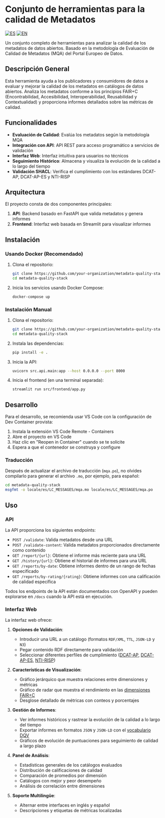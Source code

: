 # Conjunto de herramientas para la calidad de Metadatos
[![ES](https://img.shields.io/badge/lang-ES-yellow.svg)](README.es.md) [![EN](https://img.shields.io/badge/lang-EN-blue.svg)](README.md)

Un conjunto completo de herramientas para analizar la calidad de los metadatos de datos abiertos. Basado en la metodología de Evaluación de Calidad de Metadatos (MQA) del Portal Europeo de Datos.

## Descripción General

Esta herramienta ayuda a los publicadores y consumidores de datos a evaluar y mejorar la calidad de los metadatos en catálogos de datos abiertos. Analiza los metadatos conforme a los principios FAIR+C (Encontrabilidad, Accesibilidad, Interoperabilidad, Reusabilidad y Contextualidad) y proporciona informes detallados sobre las métricas de calidad.

## Funcionalidades

- **Evaluación de Calidad**: Evalúa los metadatos según la metodología MQA
- **Integración con API**: API REST para acceso programático a servicios de validación
- **Interfaz Web**: Interfaz intuitiva para usuarios no técnicos
- **Seguimiento Histórico**: Almacena y visualiza la evolución de la calidad a lo largo del tiempo
- **Validación SHACL**: Verifica el cumplimiento con los estándares DCAT-AP, DCAT-AP-ES y NTI-RISP

## Arquitectura

El proyecto consta de dos componentes principales:

1. **API**: Backend basado en FastAPI que valida metadatos y genera informes
2. **Frontend**: Interfaz web basada en Streamlit para visualizar informes

## Instalación

### Usando Docker (Recomendado)

1. Clona el repositorio:
   ```bash
   git clone https://github.com/your-organization/metadata-quality-stack.git
   cd metadata-quality-stack
   ```

2. Inicia los servicios usando Docker Compose:
   ```bash
   docker-compose up
   ```

### Instalación Manual

1. Clona el repositorio:
   ```bash
   git clone https://github.com/your-organization/metadata-quality-stack.git
   cd metadata-quality-stack
   ```

2. Instala las dependencias:
   ```bash
   pip install -e .
   ```

3. Inicia la API:
   ```bash
   uvicorn src.api.main:app --host 0.0.0.0 --port 8000
   ```

4. Inicia el frontend (en una terminal separada):
   ```bash
   streamlit run src/frontend/app.py
   ```

## Desarrollo

Para el desarrollo, se recomienda usar VS Code con la configuración de Dev Container provista:

1. Instala la extensión VS Code Remote - Containers
2. Abre el proyecto en VS Code
3. Haz clic en "Reopen in Container" cuando se te solicite
4. Espera a que el contenedor se construya y configure

### Traducción
Después de actualizar el archivo de traducción (`mqa.po`), no olvides compilarlo para generar el archivo `.mo`, por ejemplo, para español:

```sh
cd metadata-quality-stack
msgfmt -o locale/es/LC_MESSAGES/mqa.mo locale/es/LC_MESSAGES/mqa.po
```

## Uso

### API

La API proporciona los siguientes endpoints:

- `POST /validate`: Valida metadatos desde una URL
- `POST /validate-content`: Valida metadatos proporcionados directamente como contenido
- `GET /report/{url}`: Obtiene el informe más reciente para una URL
- `GET /history/{url}`: Obtiene el historial de informes para una URL
- `GET /reports/by-date`: Obtiene informes dentro de un rango de fechas especificado
- `GET /reports/by-rating/{rating}`: Obtiene informes con una calificación de calidad específica

Todos los endpoints de la API están documentados con OpenAPI y pueden explorarse en `/docs` cuando la API está en ejecución.

### Interfaz Web

La interfaz web ofrece:

1. **Opciones de Validación**:
   - Introducir una URL a un catálogo (formatos `RDF/XML`, `TTL`, `JSON-LD` y `N3`)
   - Pegar contenido RDF directamente para validación
   - Seleccionar diferentes perfiles de cumplimiento ([DCAT-AP](https://interoperable-europe.ec.europa.eu/collection/semic-support-centre/dcat-ap), [DCAT-AP-ES](https://github.com/datosgobes/DCAT-AP-ES), [NTI-RISP](https://github.com/datosgobes/NTI-RISP))

2. **Características de Visualización**:
   - Gráfico jerárquico que muestra relaciones entre dimensiones y métricas
   - Gráfico de radar que muestra el rendimiento en las [dimensiones FAIR+C](https://data.europa.eu/mqa/methodology?locale=en)
   - Desglose detallado de métricas con conteos y porcentajes

3. **Gestión de Informes**:
   - Ver informes históricos y rastrear la evolución de la calidad a lo largo del tiempo
   - Exportar informes en formatos `JSON` y `JSON-LD` con el [vocabulario DQV](https://www.w3.org/TR/vocab-dqv/)
   - Gráficos de evolución de puntuaciones para seguimiento de calidad a largo plazo

4. **Panel de Análisis**:
   - Estadísticas generales de los catálogos evaluados
   - Distribución de calificaciones de calidad
   - Comparación de promedios por dimensión
   - Catálogos con mejor y peor desempeño
   - Análisis de correlación entre dimensiones

5. **Soporte Multilingüe**:
   - Alternar entre interfaces en inglés y español
   - Descripciones y etiquetas de métricas localizadas
